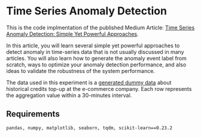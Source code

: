 # Time Series Anomaly Detection

This is the code implmentation of the published Medium Article: [Time Series Anomaly Detection: Simple Yet Powerful Approaches](https://louisowen6.medium.com/time-series-anomaly-detection-simple-yet-powerful-approaches-4449ffe1ca12). 

In this article, you will learn several simple yet powerful approaches to detect anomaly in time-series data that is not usually discussed in many articles. You will also learn how to generate the anomaly event label from scratch, ways to optimize your anomaly detection performance, and also ideas to validate the robustness of the system performance.

The data used in this experiment is a [generated dummy data](https://github.com/louisowen6/anomaly_detection/blob/main/dummy_topup_data.csv) about historical credits top-up at the e-commerce company. Each row represents the aggregation value within a 30-minutes interval. 


## Requirements

```
pandas, numpy, matplotlib, seaborn, tqdm, scikit-learn==0.23.2
```

